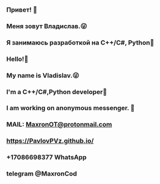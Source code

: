 ### Привет! 🥳
### Меня зовут Владислав.😜
### Я занимаюсь разработкой на C++/C#, Python🤯
### Hello!🥳
### My name is Vladislav.😜
### I'm a C++/C#,Python developer🤯
### I am working on anonymous messenger. 👻
### MAIL: MaxronOT@protonmail.com
### https://PavlovPVz.github.io/
### +17086698377 WhatsApp
### telegram @MaxronCod
<!--
**PavlovPVz/PavlovPVz** is a ✨ _special_ ✨ repository because its `README.md` (this file) appears on your GitHub profile.

Here are some ideas to get you started:

- 🔭 I’m currently working on ...
- 🌱 I’m currently learning ...
- 👯 I’m looking to collaborate on ...
- 🤔 I’m looking for help with ...
- 💬 Ask me about ...
- 📫 How to reach me: ...
- 😄 Pronouns: ...
- ⚡ Fun fact: ...
-->
